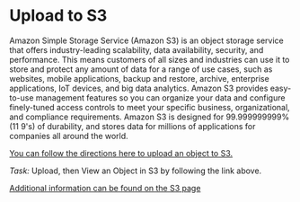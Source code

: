 # Upload to S3

Amazon Simple Storage Service (Amazon S3) is an object storage service that offers industry-leading scalability, data availability, security, and performance. This means customers of all sizes and industries can use it to store and protect any amount of data for a range of use cases, such as websites, mobile applications, backup and restore, archive, enterprise applications, IoT devices, and big data analytics. Amazon S3 provides easy-to-use management features so you can organize your data and configure finely-tuned access controls to meet your specific business, organizational, and compliance requirements. Amazon S3 is designed for 99.999999999% (11 9's) of durability, and stores data for millions of applications for companies all around the world.


[You can follow the directions here to upload an object to S3.](https://aws.amazon.com/getting-started/tutorials/backup-files-to-amazon-s3/?trk=gs_cardorials/launch-a-virtual-machine/?trk=gs_card)

*Task:* Upload, then View an Object in S3 by following the link above.

[Additional information can be found on the S3 page](https://aws.amazon.com/s3/)
